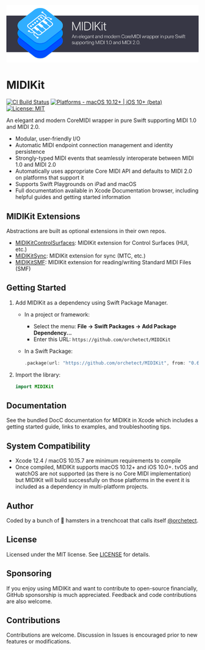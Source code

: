 ![MIDIKit](Images/midikit-banner.png)

# MIDIKit

[![CI Build Status](https://github.com/orchetect/MIDIKit/actions/workflows/build.yml/badge.svg)](https://github.com/orchetect/MIDIKit/actions/workflows/build.yml) [![Platforms - macOS 10.12+ | iOS 10+ (beta)](https://img.shields.io/badge/platforms-macOS%2010.12%2B%20|%20iOS%2010%2B-lightgrey.svg?style=flat)](https://developer.apple.com/swift) [![License: MIT](http://img.shields.io/badge/license-MIT-lightgrey.svg?style=flat)](https://github.com/orchetect/MIDIKit/blob/main/LICENSE)

An elegant and modern CoreMIDI wrapper in pure Swift supporting MIDI 1.0 and MIDI 2.0.

- Modular, user-friendly I/O
- Automatic MIDI endpoint connection management and identity persistence
- Strongly-typed MIDI events that seamlessly interoperate between MIDI 1.0 and MIDI 2.0
- Automatically uses appropriate Core MIDI API and defaults to MIDI 2.0 on platforms that support it
- Supports Swift Playgrounds on iPad and macOS
- Full documentation available in Xcode Documentation browser, including helpful guides and getting started information

## MIDIKit Extensions

Abstractions are built as optional extensions in their own repos.

- [MIDIKitControlSurfaces](https://github.com/orchetect/MIDIKitControlSurfaces): MIDIKit extension for Control Surfaces (HUI, etc.)
- [MIDIKitSync](https://github.com/orchetect/MIDIKitSync): MIDIKit extension for sync (MTC, etc.)
- [MIDIKitSMF](https://github.com/orchetect/MIDIKitSMF): MIDIKit extension for reading/writing Standard MIDI Files (SMF)

## Getting Started

1. Add MIDIKit as a dependency using Swift Package Manager.
   - In a project or framework:
     - Select the menu: **File → Swift Packages → Add Package Dependency...**
     - Enter this URL: `https://github.com/orchetect/MIDIKit`
   
   - In a Swift Package:
     ```swift
     .package(url: "https://github.com/orchetect/MIDIKit", from: "0.6.0")
     ```
  
2. Import the library:
   ```swift
   import MIDIKit
   ```

## Documentation

See the bundled DocC documentation for MIDIKit in Xcode which includes a getting started guide, links to examples, and troubleshooting tips.

## System Compatibility

- Xcode 12.4 / macOS 10.15.7 are minimum requirements to compile
- Once compiled, MIDIKit supports macOS 10.12+ and iOS 10.0+. tvOS and watchOS are not supported (as there is no Core MIDI implementation) but MIDIKit will build successfully on those platforms in the event it is included as a dependency in multi-platform projects.

## Author

Coded by a bunch of 🐹 hamsters in a trenchcoat that calls itself [@orchetect](https://github.com/orchetect).

## License

Licensed under the MIT license. See [LICENSE](https://github.com/orchetect/MIDIKit/blob/master/LICENSE) for details.

## Sponsoring

If you enjoy using MIDIKit and want to contribute to open-source financially, GitHub sponsorship is much appreciated. Feedback and code contributions are also welcome.

## Contributions

Contributions are welcome. Discussion in Issues is encouraged prior to new features or modifications.
